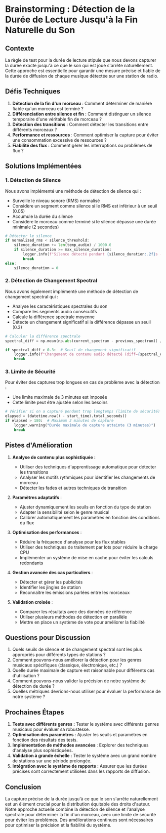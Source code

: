 # Brainstorming : Détection de la Durée de Lecture Jusqu'à la Fin Naturelle du Son

## Contexte

La règle de test pour la durée de lecture stipule que nous devons capturer la durée exacte jusqu'à ce que le son qui est joué s'arrête naturellement. Cette approche est essentielle pour garantir une mesure précise et fiable de la durée de diffusion de chaque musique détectée sur une station de radio.

## Défis Techniques

1. **Détection de la fin d'un morceau** : Comment déterminer de manière fiable qu'un morceau est terminé ?
2. **Différenciation entre silence et fin** : Comment distinguer un silence temporaire d'une véritable fin de morceau ?
3. **Détection des transitions** : Comment détecter les transitions entre différents morceaux ?
4. **Performance et ressources** : Comment optimiser la capture pour éviter une consommation excessive de ressources ?
5. **Fiabilité des flux** : Comment gérer les interruptions ou problèmes de flux ?

## Solutions Implémentées

### 1. Détection de Silence

Nous avons implémenté une méthode de détection de silence qui :
- Surveille le niveau sonore (RMS) normalisé
- Considère un segment comme silence si le RMS est inférieur à un seuil (0.05)
- Accumule la durée du silence
- Considère le morceau comme terminé si le silence dépasse une durée minimale (2 secondes)

```python
# Détecter le silence
if normalized_rms < silence_threshold:
    silence_duration += len(temp_audio) / 1000.0
    if silence_duration >= max_silence_duration:
        logger.info(f"Silence détecté pendant {silence_duration:.2f}s - Fin du morceau")
        break
else:
    silence_duration = 0
```

### 2. Détection de Changement Spectral

Nous avons également implémenté une méthode de détection de changement spectral qui :
- Analyse les caractéristiques spectrales du son
- Compare les segments audio consécutifs
- Calcule la différence spectrale moyenne
- Détecte un changement significatif si la différence dépasse un seuil (0.3)

```python
# Calculer la différence spectrale
spectral_diff = np.mean(np.abs(current_spectrum - previous_spectrum)) / 32768.0

if spectral_diff > 0.3:  # Seuil de changement significatif
    logger.info(f"Changement de contenu audio détecté (diff={spectral_diff:.2f}) - Possible nouveau morceau")
    break
```

### 3. Limite de Sécurité

Pour éviter des captures trop longues en cas de problème avec la détection :
- Une limite maximale de 3 minutes est imposée
- Cette limite peut être ajustée selon les besoins

```python
# Vérifier si on a capturé pendant trop longtemps (limite de sécurité)
elapsed = (datetime.now() - start_time).total_seconds()
if elapsed > 180:  # Maximum 3 minutes de capture
    logger.warning("Durée maximale de capture atteinte (3 minutes)")
    break
```

## Pistes d'Amélioration

1. **Analyse de contenu plus sophistiquée** :
   - Utiliser des techniques d'apprentissage automatique pour détecter les transitions
   - Analyser les motifs rythmiques pour identifier les changements de morceau
   - Détecter les fades et autres techniques de transition

2. **Paramètres adaptatifs** :
   - Ajuster dynamiquement les seuils en fonction du type de station
   - Adapter la sensibilité selon le genre musical
   - Calibrer automatiquement les paramètres en fonction des conditions du flux

3. **Optimisation des performances** :
   - Réduire la fréquence d'analyse pour les flux stables
   - Utiliser des techniques de traitement par lots pour réduire la charge CPU
   - Implémenter un système de mise en cache pour éviter les calculs redondants

4. **Gestion avancée des cas particuliers** :
   - Détecter et gérer les publicités
   - Identifier les jingles de station
   - Reconnaître les émissions parlées entre les morceaux

5. **Validation croisée** :
   - Comparer les résultats avec des données de référence
   - Utiliser plusieurs méthodes de détection en parallèle
   - Mettre en place un système de vote pour améliorer la fiabilité

## Questions pour Discussion

1. Quels seuils de silence et de changement spectral sont les plus appropriés pour différents types de stations ?
2. Comment pouvons-nous améliorer la détection pour les genres musicaux spécifiques (classique, électronique, etc.) ?
3. Quelle durée maximale de capture est raisonnable pour différents cas d'utilisation ?
4. Comment pouvons-nous valider la précision de notre système de détection de durée ?
5. Quelles métriques devrions-nous utiliser pour évaluer la performance de notre système ?

## Prochaines Étapes

1. **Tests avec différents genres** : Tester le système avec différents genres musicaux pour évaluer sa robustesse.
2. **Optimisation des paramètres** : Ajuster les seuils et paramètres en fonction des résultats des tests.
3. **Implémentation de méthodes avancées** : Explorer des techniques d'analyse plus sophistiquées.
4. **Validation à grande échelle** : Tester le système avec un grand nombre de stations sur une période prolongée.
5. **Intégration avec le système de rapports** : Assurer que les durées précises sont correctement utilisées dans les rapports de diffusion.

## Conclusion

La capture précise de la durée jusqu'à ce que le son s'arrête naturellement est un élément crucial pour la distribution équitable des droits d'auteur. Notre approche actuelle combine la détection de silence et l'analyse spectrale pour déterminer la fin d'un morceau, avec une limite de sécurité pour éviter les problèmes. Des améliorations continues sont nécessaires pour optimiser la précision et la fiabilité du système.
